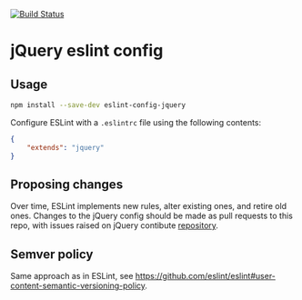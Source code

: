 [![Build Status](https://travis-ci.org/jquery/eslint-config-jquery.svg)](https://travis-ci.org/jquery/eslint-config-jquery)

# jQuery eslint config

## Usage

```sh
npm install --save-dev eslint-config-jquery
```

Configure ESLint with a `.eslintrc` file using the following contents:
```json
{
	"extends": "jquery"
}
```

## Proposing changes

Over time, ESLint implements new rules, alter existing ones, and retire old ones. Changes to the jQuery config should be made as pull requests to this repo, with issues raised on jQuery contibute [repository](https://github.com/jquery/contribute.jquery.org/issues).

## Semver policy

Same approach as in ESLint, see https://github.com/eslint/eslint#user-content-semantic-versioning-policy.
